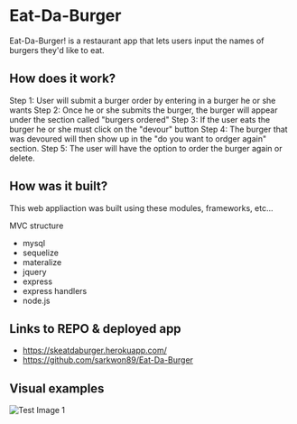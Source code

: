 # Eat-Da-Burger
Eat-Da-Burger! is a restaurant app that lets users input the names of burgers they'd like to eat.

## How does it work?
Step 1: User will submit a burger order by entering in a burger he or she wants
Step 2: Once he or she submits the burger, the burger will appear under the section called "burgers ordered"
Step 3: If the user eats the burger he or she must click on the "devour" button
Step 4: The burger that was devoured will then show up in the "do you want to ordger again" section.
Step 5: The user will have the option to order the burger again or delete.

## How was it built?

This web appliaction was built using these modules, frameworks, etc...

MVC structure
* mysql
* sequelize
* materalize
* jquery
* express
* express handlers
* node.js

## Links to REPO & deployed app

* https://skeatdaburger.herokuapp.com/ 
* https://github.com/sarkwon89/Eat-Da-Burger


## Visual examples

![Test Image 1](burgerapp.jpg)